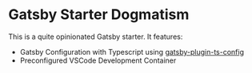 # Gatsby Starter Dogmatism

This is a quite opinionated Gatsby starter. It features:

 - Gatsby Configuration with Typescript using [gatsby-plugin-ts-config](https://github.com/Js-Brecht/gatsby-plugin-ts-config)
 - Preconfigured VSCode Development Container